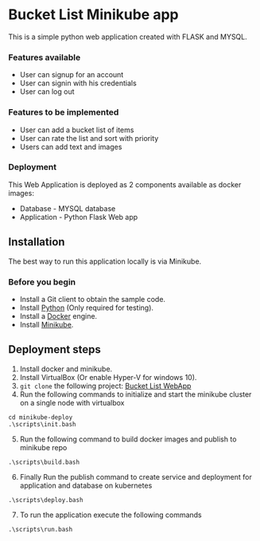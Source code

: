 # Bucket List Minikube app
This is a simple python web application created with FLASK and MYSQL. 

### Features available
 * User can signup for an account 
 * User can signin with his credentials 
 * User can log out

### Features to be implemented
 * User can add a bucket list of items
 * User can rate the list and sort with priority 
 * Users can add text and images 

### Deployment 

This Web Application is deployed as 2 components available as docker images: 
* Database - MYSQL database  
* Application - Python Flask Web app


## Installation

The best way to run this application locally is via Minikube.

### Before you begin

* Install a Git client to obtain the sample code.
* Install [Python](https://www.python.org/downloads/) (Only required for testing).
* Install a [Docker](https://docs.docker.com/engine/installation/) engine.
* Install [Minikube](https://kubernetes.io/docs/tasks/tools/install-minikube/).

## Deployment steps

1. Install docker and minikube.
1. Install VirtualBox (Or enable Hyper-V for windows 10).
1. `git clone` the following project:
    [Bucket List WebApp](https://github.com/aditya-kukde/minikube-deploy.git)   
1. Run the following commands to initialize and start the minikube cluster on a single node with virtualbox
```shell
cd minikube-deploy
.\scripts\init.bash
```
5. Run the following command to build docker images and publish to minikube repo
```shell
.\scripts\build.bash
```

6. Finally Run the publish command to create service and deployment for application and database on kubernetes
```shell
.\scripts\deploy.bash
```

7. To run the application execute the following commands
```shell
.\scripts\run.bash
```


